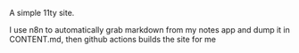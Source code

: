 A simple 11ty site. 

I use n8n to automatically grab markdown from my notes app and dump it in CONTENT.md, then github actions builds the site for me

